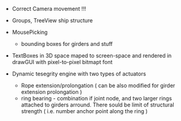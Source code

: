 
- Correct Camera movement !!!
- Groups, TreeView ship structure
- MousePicking
  - bounding boxes for girders and stuff 
- TextBoxes in 3D space maped to screen-space and rendered in drawGUI with pixel-to-pixel bitmapt font

- Dynamic tesegrity engine with two types of actuators
  - Rope extension/prolongation  ( can be also modified for girder extension prolongation )
  - ring bearing - combination if joint node, and two larger rings attached to girders arround. There sould be limit of structural strength ( i.e. number anchor point along the ring )
